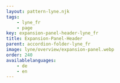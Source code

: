 ```yaml
---
layout: pattern-lyne.njk
tags: 
    - lyne_fr
    - page
key: expansion-panel-header-lyne_fr
title: Expansion-Panel-Header
parent: accordion-folder-lyne_fr
image: lyne/overview/expansion-panel.webp
order: 240
availablelanguages: 
    - de
    - en
---
```

